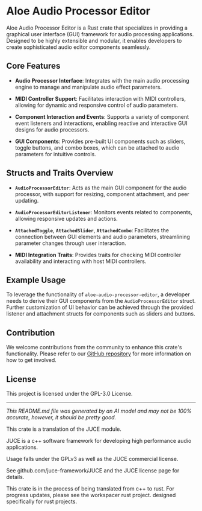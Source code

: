 # Aloe Audio Processor Editor

Aloe Audio Processor Editor is a Rust crate that specializes in providing a graphical user interface (GUI) framework for audio processing applications. Designed to be highly extensible and modular, it enables developers to create sophisticated audio editor components seamlessly.

## Core Features

- **Audio Processor Interface**: Integrates with the main audio processing engine to manage and manipulate audio effect parameters.

- **MIDI Controller Support**: Facilitates interaction with MIDI controllers, allowing for dynamic and responsive control of audio parameters.

- **Component Interaction and Events**: Supports a variety of component event listeners and interactions, enabling reactive and interactive GUI designs for audio processors.

- **GUI Components**: Provides pre-built UI components such as sliders, toggle buttons, and combo boxes, which can be attached to audio parameters for intuitive controls.

## Structs and Traits Overview

- **`AudioProcessorEditor`**: Acts as the main GUI component for the audio processor, with support for resizing, component attachment, and peer updating.

- **`AudioProcessorEditorListener`**: Monitors events related to components, allowing responsive updates and actions.

- **`AttachedToggle`**, **`AttachedSlider`**, **`AttachedCombo`**: Facilitates the connection between GUI elements and audio parameters, streamlining parameter changes through user interaction.

- **MIDI Integration Traits**: Provides traits for checking MIDI controller availability and interacting with host MIDI controllers.

## Example Usage

To leverage the functionality of `aloe-audio-processor-editor`, a developer needs to derive their GUI components from the `AudioProcessorEditor` struct. Further customization of UI behavior can be achieved through the provided listener and attachment structs for components such as sliders and buttons.

## Contribution

We welcome contributions from the community to enhance this crate's functionality. Please refer to our [GitHub repository](https://github.com/klebs6/aloe-rs) for more information on how to get involved.

## License

This project is licensed under the GPL-3.0 License.

---

*This README.md file was generated by an AI model and may not be 100% accurate, however, it should be pretty good.*

This crate is a translation of the JUCE module.

JUCE is a c++ software framework for developing high performance audio applications.

Usage falls under the GPLv3 as well as the JUCE commercial license.

See github.com/juce-framework/JUCE and the JUCE license page for details.

This crate is in the process of being translated from c++ to rust. For progress updates, please see the workspacer rust project. designed specifically for rust projects.
